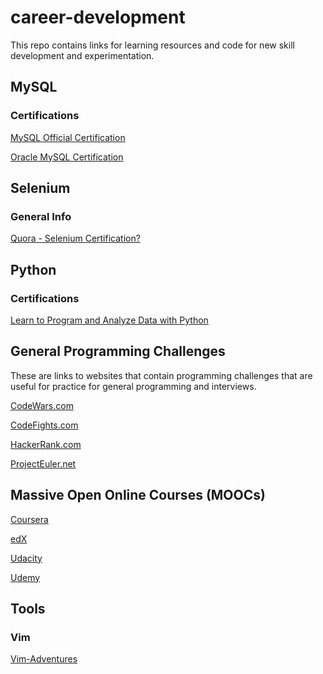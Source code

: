 # career-development

This repo contains links for learning resources and code for new skill development and experimentation.

## MySQL

### Certifications
[MySQL Official Certification](https://www.mysql.com/certification/)

[Oracle MySQL Certification](https://education.oracle.com/pls/web_prod-plq-dad/db_pages.getpage?page_id=654&get_params=p_id:259&p_org_id=1001&lang=US#tabs-1)

## Selenium

### General Info
[Quora - Selenium Certification?](https://www.quora.com/Automated-Testing-Is-there-any-world-wide-accepted-certification-for-Selenium)

## Python

### Certifications
[Learn to Program and Analyze Data with Python](https://www.coursera.org/specializations/python)

## General Programming Challenges

These are links to websites that contain programming challenges that are useful for practice for general programming and interviews.

[CodeWars.com](https://www.codewars.com/)

[CodeFights.com](https://codefights.com/)

[HackerRank.com](https://www.hackerrank.com/)

[ProjectEuler.net](https://projecteuler.net/)

## Massive Open Online Courses (MOOCs)
[Coursera](https://www.coursera.org/)

[edX](https://www.edx.org/)

[Udacity](https://www.udacity.com/)

[Udemy](https://www.udemy.com/)

## Tools

### Vim
[Vim-Adventures](https://vim-adventures.com/)
